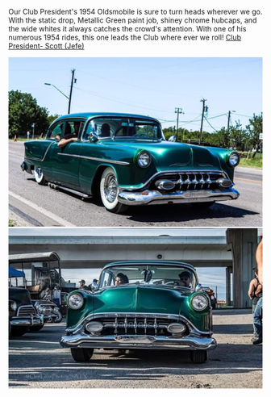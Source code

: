 Our Club President's 1954 Oldsmobile is sure to turn heads wherever we go.  With the static drop, Metallic Green paint job, shiney chrome hubcaps, and the wide whites it always catches the crowd's attention. With one of his numerous 1954 rides, this one leads the Club where ever we roll! [Club President- Scott (Jefe)](../members/Club%20President-%20Scott%20(Jefe).md) 

![jefecruise](../assets/jefecruise.jpeg)
![jeferide](../assets/jeferide.jpeg)
